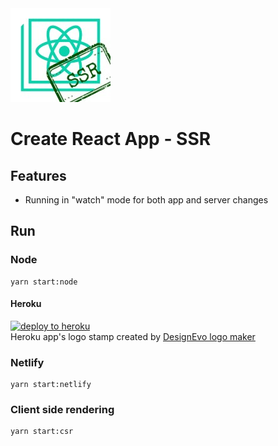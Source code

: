 <img src="./assets/logo.jpeg" alt="logo">

# Create React App - SSR

## Features

- Running in "watch" mode for both app and server changes

## Run

### Node

```
yarn start:node
```

#### Heroku

<a href="https://heroku.com/deploy?template=https://github.com/moshfeu/cra-ssr">
  <img src="https://www.herokucdn.com/deploy/button.svg" alt="deploy to heroku">
</a>

<div>Heroku app's logo stamp created by <a href="https://www.designevo.com/" title="Free Online Logo Maker">DesignEvo logo maker</a></div>

### Netlify

```
yarn start:netlify
```

### Client side rendering

```
yarn start:csr
```